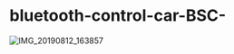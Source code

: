 # bluetooth-control-car-BSC-
![IMG_20190812_163857](https://user-images.githubusercontent.com/36074470/62914993-9a2e4f80-bdb4-11e9-8fd7-7860945d1835.jpg)
